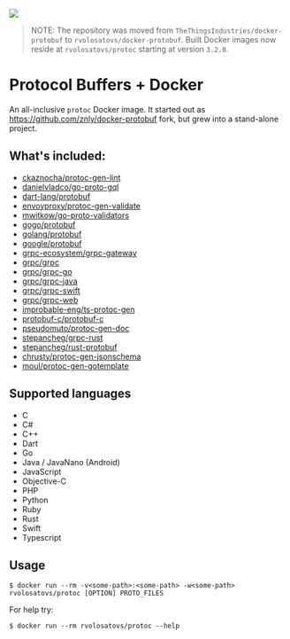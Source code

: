 ![](https://github.com/rvolosatovs/docker-protobuf/workflows/Docker%20Image/badge.svg)

> NOTE: The repository was moved from `TheThingsIndustries/docker-protobuf` to `rvolosatovs/docker-protobuf`. Built Docker images now reside at `rvolosatovs/protoc` starting at version `3.2.0`.

# Protocol Buffers + Docker
An all-inclusive `protoc` Docker image.
It started out as https://github.com/znly/docker-protobuf fork, but grew into a stand-alone project.

## What's included:
- [ckaznocha/protoc-gen-lint](https://github.com/ckaznocha/protoc-gen-lint)
- [danielvladco/go-proto-gql](https://github.com/danielvladco/go-proto-gql)
- [dart-lang/protobuf](https://github.com/dart-lang/protobuf)
- [envoyproxy/protoc-gen-validate](https://github.com/envoyproxy/protoc-gen-validate)
- [mwitkow/go-proto-validators](https://github.com/mwitkow/go-proto-validators)
- [gogo/protobuf](https://github.com/gogo/protobuf)
- [golang/protobuf](https://github.com/protocolbuffers/protobuf-go)
- [google/protobuf](https://github.com/google/protobuf)
- [grpc-ecosystem/grpc-gateway](https://github.com/grpc-ecosystem/grpc-gateway)
- [grpc/grpc](https://github.com/grpc/grpc)
- [grpc/grpc-go](https://github.com/grpc/grpc-go)
- [grpc/grpc-java](https://github.com/grpc/grpc-java)
- [grpc/grpc-swift](https://github.com/grpc/grpc-swift)
- [grpc/grpc-web](https://github.com/grpc/grpc-web)
- [improbable-eng/ts-protoc-gen](https://github.com/improbable-eng/ts-protoc-gen)
- [protobuf-c/protobuf-c](https://github.com/protobuf-c/protobuf-c)
- [pseudomuto/protoc-gen-doc](https://github.com/pseudomuto/protoc-gen-doc)
- [stepancheg/grpc-rust](https://github.com/stepancheg/grpc-rust)
- [stepancheg/rust-protobuf](https://github.com/stepancheg/rust-protobuf)
- [chrusty/protoc-gen-jsonschema](https://github.com/chrusty/protoc-gen-jsonschema)
- [moul/protoc-gen-gotemplate](https://github.com/moul/protoc-gen-gotemplate)

## Supported languages
- C
- C#
- C++
- Dart
- Go
- Java / JavaNano (Android)
- JavaScript
- Objective-C
- PHP
- Python
- Ruby
- Rust
- Swift
- Typescript

## Usage
```
$ docker run --rm -v<some-path>:<some-path> -w<some-path> rvolosatovs/protoc [OPTION] PROTO_FILES
```

For help try:
```
$ docker run --rm rvolosatovs/protoc --help
```
